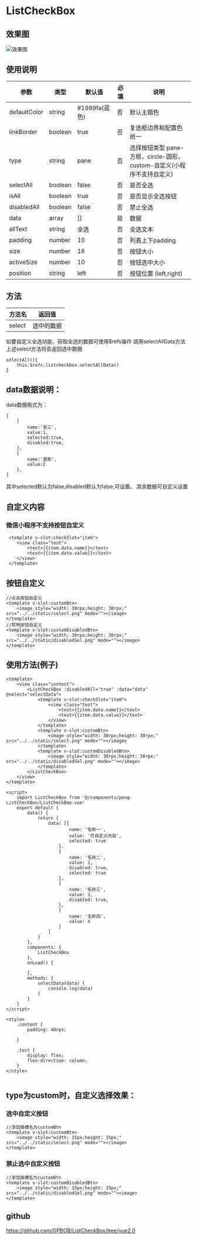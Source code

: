 # ListCheckBox
## 效果图
![效果图](https://i.ibb.co/VjNygjH/1623909556-1.png)
## 使用说明
|  参数  | 类型 | 默认值 | 必填 |说明 |
|  ----  | ----  | ---- |  ---- | ---- |
| defaultColor  | string | #1989fa(蓝色) | 否 | 默认主题色 | 
| linkBorder  |  boolean | true | 否 |复选框边界和配置色统一 |
| type  |  string | pane | 否 |选择按钮类型 pane-方框，circle-圆形，custom-自定义(小程序不支持自定义) |
| selectAll  | boolean | false | 否 |是否全选 |
| isAll  | boolean | true | 否 |是否显示全选按钮 |
| disabledAll  |  boolean | false | 否 |禁止全选 |
| data  |  array | [] | 是 |数据 |
| allText  | string | 全选 | 否 |全选文本 |
| padding  | number | 10 | 否 |列表上下padding |
| size  | number | 16 | 否 | 按钮大小 |
| activeSize  | number | 10 | 否 | 按钮选中大小 |
| position  | string | left | 否 | 按钮位置 (left,right) |

## 方法
|  方法名 | 返回值 |
|  ----  | ----  | 
|  select | 选中的数据 |

如要自定义全选功能，获取全选的数据可使用$refs操作  调用selectAllData方法 上述select方法将会返回选中数据
```
selectAll(){
	this.$refs.listcheckbox.selectAllData()
}
```

## data数据说明：

data数据格式为：
```
[
    {
        name:'张三',
        value:1,
        selected:true,
        disabled:true,
    },
    {
        name:'里斯',
        value:2
    },
]
```

其中selected默认为false,disabled默认为false,可设置。
其余数据可自定义设置

## 自定义内容
### 微信小程序不支持按钮自定义
```
 <template v-slot:checkSlot="item">
 	<view class="test">
 		<text>{{item.data.name}}</text>
 		<text>{{item.data.value}}</text>
 	</view>
 </template>
```
## 按钮自定义
```
//点击按钮自定义
<template v-slot:customBtn>
	<image style="width: 30rpx;height: 30rpx;" src="../../static/select.png" mode=""></image>
</template>
//禁用按钮自定义
<template v-slot:customDisabledBtn>
	<image style="width: 30rpx;height: 30rpx;" src="../../static/disabledSel.png" mode=""></image>
</template>
```

## 使用方法(例子)

```
<template>
	<view class="content">
		<ListCheckBox :disabledAll="true" :data="data" @select="selectData">
			<template v-slot:checkSlot="item">
				<view class="test">
					<text>{{item.data.name}}</text>
					<text>{{item.data.value}}</text>
				</view>
			</template>
			<template v-slot:customBtn>
				<image style="width: 30rpx;height: 30rpx;" src="../../static/select.png" mode=""></image>
			</template>
			<template v-slot:customDisabledBtn>
				<image style="width: 30rpx;height: 30rpx;" src="../../static/disabledSel.png" mode=""></image>
			</template>
		</ListCheckBox>
	</view>
</template>

<script>
	import ListCheckBox from '@/components/peng-ListCheckBox/ListCheckBox.vue'
	export default {
		data() {
			return {
				data: [{
						name: '名称一',
						value: '可自定义内容',
						selected: true
					},
					{
						name: '名称二',
						value: 2,
						disabled: true,
						selected: true
					},
					{
						name: '名称三',
						value: 3,
						disabled: true,
					},
					{
						name: '名称四',
						value: 4
					}
				]
			}
		},
		components: {
			ListCheckBox
		},
		onLoad() {

		},
		methods: {
			selectData(data) {
				console.log(data)
			}
		}
	}
</script>

<style>
	.content {
		padding: 40rpx;

	}

	.test {
		display: flex;
		flex-direction: column;
	}
</style>


```

## type为custom时，自定义选择效果：
### 选中自定义按钮
```
//添加插槽名为customBtn
<template v-slot:customBtn>
	<image style="width: 15px;height: 15px;" src="../../static/select.png" mode=""></image>
</template>
```
### 禁止选中自定义按钮
```
//添加插槽名为customBtn
<template v-slot:customDisabledBtn>
	<image style="width: 15px;height: 15px;" src="../../static/disabledSel.png" mode=""><image>
</template>
```
## github
https://github.com/GPBOB/ListCheckBox/tree/vue2.0